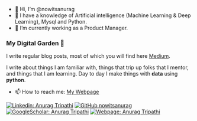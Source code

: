 - 👋 Hi, I’m @nowitsanurag
- 👀 I have a knowledge of Artificial intelligence (Machine Learning & Deep Learning), Mysql and Python.
- 🌱 I’m currently working as a Product Manager.


### My Digital Garden 🌱

I write regular blog posts, most of which you will find here [Medium](https://medium.com/@nowitsanurag).

I write about things I am familiar with, things that trip up folks that I mentor, and things that I am learning.  Day to day I make things with **data** using **python**. 

- 📫 How to reach me: [My Webpage](https://nowitsanurag.github.io/AnuragPortfolio/)


[![Linkedin: Anurag Tripathi](https://img.shields.io/badge/-AnuragTripathi-blue?style=flat-square&logo=Linkedin&logoColor=white&link=https://www.linkedin.com/in/nowitsanurag/)](https://www.linkedin.com/in/nowitsanurag/)
[![GitHub nowitsanurag](https://img.shields.io/github/followers/nowitsanurag?label=follow&style=social)](https://github.com/nowitsanurag)
[![GoogleScholar: Anurag Tripathi](https://img.shields.io/badge/-AnuragTripathi-blue?style=flat-square&logo=Google&logoColor=white&link=https://scholar.google.com/citations?user=gU5VCnYAAAAJ&hl=en)](https://scholar.google.com/citations?user=gU5VCnYAAAAJ&hl=en)
[![Webpage: Anurag Tripathi](https://img.shields.io/badge/-AnuragTripathi-purple?style=flat-square&logo=HTML5&logoColor=white&link=https://nowitsanurag.github.io/AnuragPortfolio/)](https://nowitsanurag.github.io/AnuragPortfolio/)


<!---
nowitsanurag/nowitsanurag is a ✨ special ✨ repository because its `README.md` (this file) appears on your GitHub profile.
You can click the Preview link to take a look at your changes.
--->
